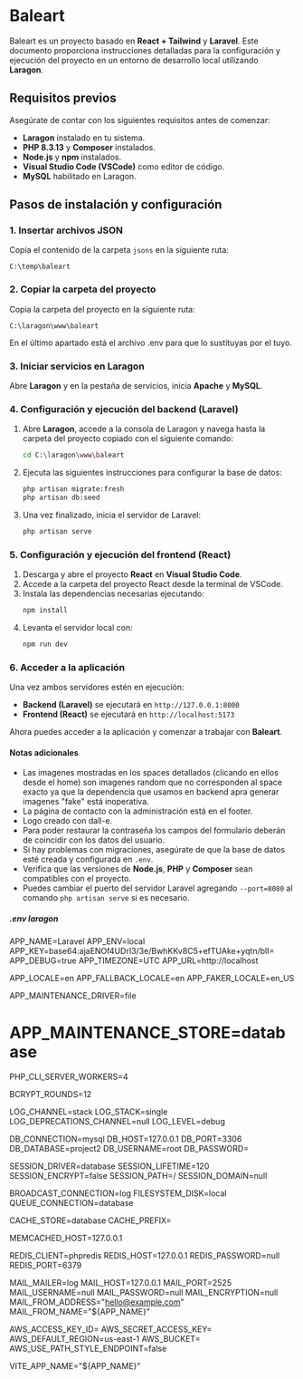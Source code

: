 # Baleart

Baleart es un proyecto basado en **React + Tailwind** y **Laravel**. Este documento proporciona instrucciones detalladas para la configuración y ejecución del proyecto en un entorno de desarrollo local utilizando **Laragon**.

## Requisitos previos

Asegúrate de contar con los siguientes requisitos antes de comenzar:

- **Laragon** instalado en tu sistema.
- **PHP 8.3.13** y **Composer** instalados.
- **Node.js** y **npm** instalados.
- **Visual Studio Code (VSCode)** como editor de código.
- **MySQL** habilitado en Laragon.

## Pasos de instalación y configuración

### 1. Insertar archivos JSON

Copia el contenido de la carpeta `jsons` en la siguiente ruta:

```
C:\temp\baleart
```

### 2. Copiar la carpeta del proyecto

Copia la carpeta del proyecto en la siguiente ruta:

```
C:\laragon\www\baleart
```
En el último apartado está el archivo .env para que lo sustituyas por el tuyo.


### 3. Iniciar servicios en Laragon

Abre **Laragon** y en la pestaña de servicios, inicia **Apache** y **MySQL**.

### 4. Configuración y ejecución del backend (Laravel)

1. Abre **Laragon**, accede a la consola de Laragon y navega hasta la carpeta del proyecto copiado con el siguiente comando:
   ```sh
   cd C:\laragon\www\baleart
   ```
2. Ejecuta las siguientes instrucciones para configurar la base de datos:
   ```sh
   php artisan migrate:fresh
   php artisan db:seed
   ```
3. Una vez finalizado, inicia el servidor de Laravel:
   ```sh
   php artisan serve
   ```

### 5. Configuración y ejecución del frontend (React)

1. Descarga y abre el proyecto **React** en **Visual Studio Code**.
2. Accede a la carpeta del proyecto React desde la terminal de VSCode.
3. Instala las dependencias necesarias ejecutando:
   ```sh
   npm install
   ```
4. Levanta el servidor local con:
   ```sh
   npm run dev
   ```

### 6. Acceder a la aplicación

Una vez ambos servidores estén en ejecución:

- **Backend (Laravel)** se ejecutará en `http://127.0.0.1:8000`
- **Frontend (React)** se ejecutará en `http://localhost:5173`

Ahora puedes acceder a la aplicación y comenzar a trabajar con **Baleart**.

#### Notas adicionales

- Las imagenes mostradas en los spaces detallados (clicando en ellos desde el home) son imagenes random que no corresponden al space exacto ya que la dependencia que usamos en backend apra generar imagenes "fake" está inoperativa.
- La página de contacto con la administración está en el footer.
- Logo creado con dall-e.
- Para poder restaurar la contraseña los campos del formulario deberán de coincidir con los datos del usuario.
- Si hay problemas con migraciones, asegúrate de que la base de datos esté creada y configurada en `.env`.
- Verifica que las versiones de **Node.js**, **PHP** y **Composer** sean compatibles con el proyecto.
- Puedes cambiar el puerto del servidor Laravel agregando `--port=8080` al comando `php artisan serve` si es necesario.


##### .env laragon

APP_NAME=Laravel
APP_ENV=local
APP_KEY=base64:ajaENOf4UDrI3/3e/BwhKKv8C5+efTUAke+yqtn/blI=
APP_DEBUG=true
APP_TIMEZONE=UTC
APP_URL=http://localhost

APP_LOCALE=en
APP_FALLBACK_LOCALE=en
APP_FAKER_LOCALE=en_US

APP_MAINTENANCE_DRIVER=file
# APP_MAINTENANCE_STORE=database

PHP_CLI_SERVER_WORKERS=4

BCRYPT_ROUNDS=12

LOG_CHANNEL=stack
LOG_STACK=single
LOG_DEPRECATIONS_CHANNEL=null
LOG_LEVEL=debug

DB_CONNECTION=mysql
DB_HOST=127.0.0.1
DB_PORT=3306
DB_DATABASE=project2
DB_USERNAME=root
DB_PASSWORD=

SESSION_DRIVER=database
SESSION_LIFETIME=120
SESSION_ENCRYPT=false
SESSION_PATH=/
SESSION_DOMAIN=null

BROADCAST_CONNECTION=log
FILESYSTEM_DISK=local
QUEUE_CONNECTION=database

CACHE_STORE=database
CACHE_PREFIX=

MEMCACHED_HOST=127.0.0.1

REDIS_CLIENT=phpredis
REDIS_HOST=127.0.0.1
REDIS_PASSWORD=null
REDIS_PORT=6379

MAIL_MAILER=log
MAIL_HOST=127.0.0.1
MAIL_PORT=2525
MAIL_USERNAME=null
MAIL_PASSWORD=null
MAIL_ENCRYPTION=null
MAIL_FROM_ADDRESS="hello@example.com"
MAIL_FROM_NAME="${APP_NAME}"

AWS_ACCESS_KEY_ID=
AWS_SECRET_ACCESS_KEY=
AWS_DEFAULT_REGION=us-east-1
AWS_BUCKET=
AWS_USE_PATH_STYLE_ENDPOINT=false

VITE_APP_NAME="${APP_NAME}"
